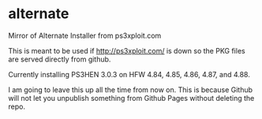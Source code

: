 # alternate
Mirror of Alternate Installer from ps3xploit.com

This is meant to be used if http://ps3xploit.com/ is down so the PKG files are served directly from github.

Currently installing PS3HEN 3.0.3 on HFW 4.84, 4.85, 4.86, 4.87, and 4.88.

I am going to leave this up all the time from now on. This is because Github will not let you unpublish something from Github Pages without deleting the repo.
